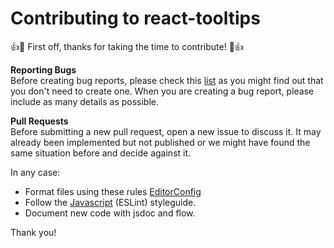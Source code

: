# Contributing to react-tooltips

:+1::tada: First off, thanks for taking the time to contribute! :tada::+1:

**Reporting Bugs**  
Before creating bug reports, please check this [list](https://github.com/gilbarbara/react-tooltips/issues) as you might find out that you don't need to create one. When you are creating a bug report, please include as many details as possible.

**Pull Requests**  
Before submitting a new pull request, open a new issue to discuss it. It may already been implemented but not published or we might have found the same situation before and decide against it.  

In any case:  

- Format files using these rules [EditorConfig](https://github.com/gilbarbara/react-tooltips/blob/master/.editorconfig)
- Follow the [Javascript](https://github.com/gilbarbara/react-tooltips/blob/master/.eslintrc) (ESLint) styleguide.
- Document new code with jsdoc and flow.

Thank you!

